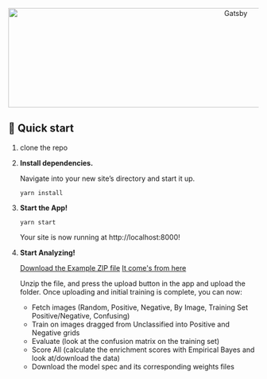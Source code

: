 <p align="center">
  <a href="https://yahtzeerage.github.io/CellProfilerAnalystForTheWeb/static/cpa_logo(blue)-fe2e956042094f68a0afbe23f4755b43.png">
    <img alt="Gatsby" height=200 width=900 src="https://yahtzeerage.github.io/CellProfilerAnalystForTheWeb/static/cpa_logo(blue)-fe2e956042094f68a0afbe23f4755b43.png" width="60" />
  </a>
</p>


## 🚀 Quick start

1.  clone the repo

2.  **Install dependencies.**

    Navigate into your new site’s directory and start it up.

    ```shell
    yarn install
    ```

3.  **Start the App!**

    ```shell
    yarn start
    ```
    Your site is now running at http://localhost:8000!

4.  **Start Analyzing!**
    
    [Download the Example ZIP file](http://d1zymp9ayga15t.cloudfront.net/content/Examplezips/cpa_2.0_example.zip)
    [It come's from here](https://github.com/CellProfiler/CellProfiler-Analyst)

    Unzip the file, and press the upload button in the app and upload the folder. Once uploading and initial training is complete, you can now:
    * Fetch images (Random, Positive, Negative, By Image, Training Set Positive/Negative, Confusing)
    * Train on images dragged from Unclassified into Positive and Negative grids
    * Evaluate (look at the confusion matrix on the training set)
    * Score All (calculate the enrichment scores with Empirical Bayes and look at/download the data)
    * Download the model spec and its corresponding weights files
